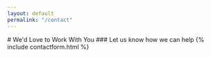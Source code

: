 ```yaml
---
layout: default
permalink: "/contact"
---
```

<div class="contactform">
  # We'd Love to Work With You
  ### Let us know how we can help
  {% include contactform.html %}
</div>
